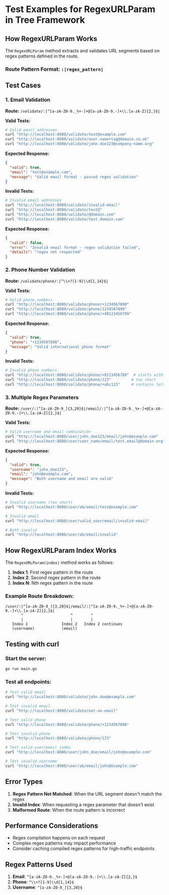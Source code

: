 # Test Examples for RegexURLParam in Tree Framework

## How RegexURLParam Works

The `RegexURLParam` method extracts and validates URL segments based on regex patterns defined in the route.

### Route Pattern Format: `:|regex_pattern|`

## Test Cases

### 1. Email Validation

**Route:** `/validate/:|^[a-zA-Z0-9._%+-]+@[a-zA-Z0-9.-]+\\.[a-zA-Z]{2,}$|`

**Valid Tests:**
```bash
# Valid email addresses
curl "http://localhost:8080/validate/test@example.com"
curl "http://localhost:8080/validate/user.name+tag@domain.co.uk"
curl "http://localhost:8080/validate/john.doe123@company-name.org"
```

**Expected Response:**
```json
{
  "valid": true,
  "email": "test@example.com",
  "message": "Valid email format - passed regex validation"
}
```

**Invalid Tests:**
```bash
# Invalid email addresses
curl "http://localhost:8080/validate/invalid-email"
curl "http://localhost:8080/validate/test@"
curl "http://localhost:8080/validate/@domain.com"
curl "http://localhost:8080/validate/test.domain.com"
```

**Expected Response:**
```json
{
  "valid": false,
  "error": "Invalid email format - regex validation failed",
  "details": "regex not respected"
}
```

### 2. Phone Number Validation

**Route:** `/validate/phone/:|^\\+?[1-9]\\d{1,14}$|`

**Valid Tests:**
```bash
# Valid phone numbers
curl "http://localhost:8080/validate/phone/+1234567890"
curl "http://localhost:8080/validate/phone/1234567890"
curl "http://localhost:8080/validate/phone/+40123456789"
```

**Expected Response:**
```json
{
  "valid": true,
  "phone": "+1234567890",
  "message": "Valid international phone format"
}
```

**Invalid Tests:**
```bash
# Invalid phone numbers
curl "http://localhost:8080/validate/phone/+0123456789"  # starts with 0
curl "http://localhost:8080/validate/phone/123"         # too short
curl "http://localhost:8080/validate/phone/+abc123"     # contains letters
```

### 3. Multiple Regex Parameters

**Route:** `/user/:|^[a-zA-Z0-9_]{3,20}$|/email/:|^[a-zA-Z0-9._%+-]+@[a-zA-Z0-9.-]+\\.[a-zA-Z]{2,}$|`

**Valid Tests:**
```bash
# Valid username and email combination
curl "http://localhost:8080/user/john_doe123/email/john@example.com"
curl "http://localhost:8080/user/user_name/email/test.email@domain.org"
```

**Expected Response:**
```json
{
  "valid": true,
  "username": "john_doe123",
  "email": "john@example.com",
  "message": "Both username and email are valid"
}
```

**Invalid Tests:**
```bash
# Invalid username (too short)
curl "http://localhost:8080/user/ab/email/test@example.com"

# Invalid email
curl "http://localhost:8080/user/valid_user/email/invalid-email"

# Both invalid
curl "http://localhost:8080/user/ab/email/invalid"
```

## How RegexURLParam Index Works

The `RegexURLParam(index)` method works as follows:

1. **Index 1**: First regex pattern in the route
2. **Index 2**: Second regex pattern in the route
3. **Index N**: Nth regex pattern in the route

### Example Route Breakdown:
```
/user/:|^[a-zA-Z0-9_]{3,20}$|/email/:|^[a-zA-Z0-9._%+-]+@[a-zA-Z0-9.-]+\\.[a-zA-Z]{2,}$|
       ^                     ^        ^
       |                     |        |
   Index 1               Index 2   Index 2 continues
   (username)            (email)
```

## Testing with curl

### Start the server:
```bash
go run main.go
```

### Test all endpoints:
```bash
# Test valid email
curl "http://localhost:8080/validate/john.doe@example.com"

# Test invalid email
curl "http://localhost:8080/validate/not-an-email"

# Test valid phone
curl "http://localhost:8080/validate/phone/+1234567890"

# Test invalid phone
curl "http://localhost:8080/validate/phone/123"

# Test valid user/email combo
curl "http://localhost:8080/user/john_doe/email/john@example.com"

# Test invalid username
curl "http://localhost:8080/user/ab/email/john@example.com"
```

## Error Types

1. **Regex Pattern Not Matched**: When the URL segment doesn't match the regex
2. **Invalid Index**: When requesting a regex parameter that doesn't exist
3. **Malformed Route**: When the route pattern is incorrect

## Performance Considerations

- Regex compilation happens on each request
- Complex regex patterns may impact performance
- Consider caching compiled regex patterns for high-traffic endpoints

## Regex Patterns Used

1. **Email**: `^[a-zA-Z0-9._%+-]+@[a-zA-Z0-9.-]+\\.[a-zA-Z]{2,}$`
2. **Phone**: `^\\+?[1-9]\\d{1,14}$`
3. **Username**: `^[a-zA-Z0-9_]{3,20}$`
